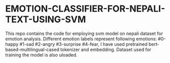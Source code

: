 # EMOTION-CLASSIFIER-FOR-NEPALI-TEXT-USING-SVM
This repo contains the code for employing svm model on nepali dataset for emotion analysis.
Different emotion labels represent following emotions:
#0-happy
#1-sad
#2-angry
#3-surprise
#4-fear, 
I have used pretrained bert-based-multilingual-cased tokenizer and embedding. 
Dataset used for training the model is also uloaded.

